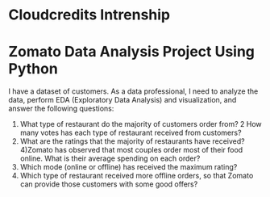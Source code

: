# Cloudcredits Intrenship
# Zomato Data Analysis Project Using Python
I have a dataset of customers. As a data professional, I
need to analyze the data, perform EDA (Exploratory
Data Analysis) and visualization, and answer the
following questions:

1) What type of restaurant do the majority of customers order from?
2 How many votes has each type of restaurant received from customers?
3) What are the ratings that the majority of restaurants have received?
4)Zomato has observed that most couples order most of their food online. What is their
average spending on each order?
5) Which mode (online or offline) has received the maximum rating?
6) Which type of restaurant received more offline orders, so that Zomato can provide those
customers with some good offers?

